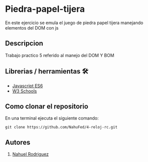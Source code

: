 # Piedra-papel-tijera
En este ejercicio se emula el juego de piedra papel tijera manejando elementos del DOM con js
## Descripcion 
Trabajo practico 5 referido al manejo del DOM Y BOM
## Librerias / herramientas 🛠

- [Javascript ES6](https://262.ecma-international.org/6.0/)
- [W3 Schools](https://www.w3schools.com/js/)


 
## Como clonar el repositorio
En una terminal ejecuta el siguiente comando:

```
git clone https://github.com/NahuFed/4-reloj-rc.git

```

## Autores

1. [Nahuel Rodriguez](https://github.com/NahuFed/)
